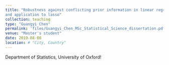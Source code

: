 ```yaml
---
title: "Robustness against conflicting prior information in linear regression
and application to lasso"
collection: teaching
type: "Guangyi Chen"
permalink: 'files/Guangyi_Chen_MSc_Statistical_Science_dissertation.pdf'
venue: "Master's student"
date: 2019-08-08
location: # "City, Country"
---
```


Department of Statistics, University of Oxford!
